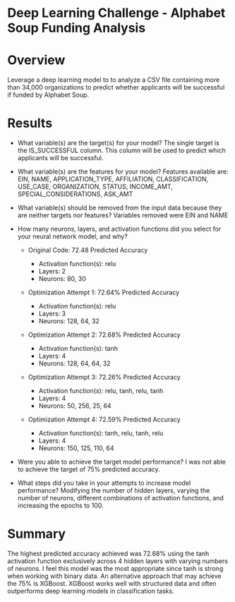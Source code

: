 # Deep Learning Challenge - Alphabet Soup Funding Analysis

# Overview
Leverage a deep learning model to to analyze a CSV file containing more than 34,000 organizations to predict whether applicants will be successful if funded by Alphabet Soup.

# Results
- What variable(s) are the target(s) for your model?
  The single target is the IS_SUCCESSFUL column.  This column will be used to predict which applicants will be successful.

- What variable(s) are the features for your model?
  Features available are: EIN, NAME, APPLICATION_TYPE, AFFILIATION, CLASSIFICATION, USE_CASE, ORGANIZATION, STATUS, INCOME_AMT, SPECIAL_CONSIDERATIONS, ASK_AMT

- What variable(s) should be removed from the input data because they are neither targets nor features?
  Variables removed were EIN and NAME

- How many neurons, layers, and activation functions did you select for your neural network model, and why?
  - Original Code: 72.48 Predicted Accuracy
    - Activation function(s): relu
    - Layers: 2
    - Neurons: 80, 30

  - Optimization Attempt 1: 72.64% Predicted Accuracy
    - Activation function(s): relu
    - Layers: 3
    - Neurons: 128, 64, 32

  - Optimization Attempt 2: 72.68% Predicted Accuracy
    - Activation function(s): tanh
    - Layers: 4
    - Neurons: 128, 64, 64, 32

  - Optimization Attempt 3: 72.26% Predicted Accuracy
    - Activation function(s): relu, tanh, relu, tanh
    - Layers: 4
    - Neurons: 50, 256, 25, 64

  - Optimization Attempt 4: 72.59% Predicted Accuracy
    - Activation function(s): tanh, relu, tanh, relu
    - Layers: 4
    - Neurons: 150, 125, 110, 64

- Were you able to achieve the target model performance?
  I was not able to achieve the target of 75% predicted accuracy.

- What steps did you take in your attempts to increase model performance?
  Modifying the number of hidden layers, varying the number of neurons, different combinations of activation functions, and increasing the epochs to 100.

# Summary
The highest predicted accuracy achieved was 72.68% using the tanh activation function exclusively across 4 hidden layers with varying numbers of neurons.  I feel this model was the most appropriate since tanh is strong when working with binary data.  An alternative approach that may achieve the 75% is XGBoost.  XGBoost works well with structured data and often outperforms deep learning models in classification tasks.
